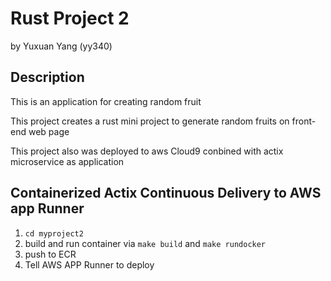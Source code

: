# Rust Project 2
by Yuxuan Yang (yy340)

## Description
This is an application for creating random fruit

This project creates a rust mini project to generate random fruits on front-end web page

This project also was deployed to aws Cloud9 conbined with actix microservice as application

## Containerized Actix Continuous Delivery to AWS app Runner

1. `cd myproject2`
2. build and run container via `make build` and `make rundocker`
3. push to ECR
4. Tell AWS APP Runner to deploy 